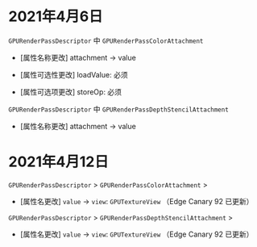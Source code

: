 # 2021年4月6日

`GPURenderPassDescriptor` 中 `GPURenderPassColorAttachment`

- [属性名称更改] attachment -> value

- [属性可选性更改] loadValue: 必须

- [属性可选项更改] storeOp: 必须

`GPURenderPassDescriptor` 中 `GPURenderPassDepthStencilAttachment`

- [属性名称更改] attachment -> value

# 2021年4月12日

`GPURenderPassDescriptor` > `GPURenderPassColorAttachment` >

- [属性名更改] `value` -> `view`: `GPUTextureView` （Edge Canary 92 已更新）

`GPURenderPassDescriptor` > `GPURenderPassDepthStencilAttachment` >

- [属性名更改] `value` -> `view`: `GPUTextureView` （Edge Canary 92 已更新）